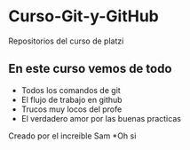 # Curso-Git-y-GitHub
Repositorios del curso de platzi

## En este curso vemos de todo
* Todos los comandos de git
* El flujo de trabajo en github
* Trucos muy locos del profe
* El verdadero amor por las buenas practicas

Creado por el increible Sam
*Oh si